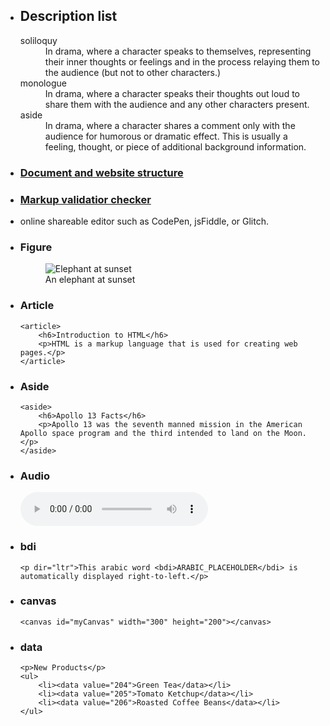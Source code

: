 - <h2>Description list</h2>
      <dl>
        <dt>soliloquy</dt>
        <dd>
          In drama, where a character speaks to themselves, representing their inner
          thoughts or feelings and in the process relaying them to the audience (but
          not to other characters.)
        </dd>
        <dt>monologue</dt>
        <dd>
          In drama, where a character speaks their thoughts out loud to share them
          with the audience and any other characters present.
        </dd>
        <dt>aside</dt>
        <dd>
          In drama, where a character shares a comment only with the audience for
          humorous or dramatic effect. This is usually a feeling, thought, or piece of
          additional background information.
        </dd>
      </dl>

- ### [Document and website structure](https://developer.mozilla.org/en-US/docs/Learn/HTML/Introduction_to_HTML/Document_and_website_structure)

- ### [Markup validatior checker](https://validator.w3.org/)
- online shareable editor such as CodePen, jsFiddle, or Glitch.

- ### Figure
    <figure>
        <img src="/media/cc0-images/elephant-660-480.jpg"
             alt="Elephant at sunset">
        <figcaption>An elephant at sunset</figcaption>
    </figure>

- ### Article
      <article>
          <h6>Introduction to HTML</h6>
          <p>HTML is a markup language that is used for creating web pages.</p>
      </article>

- ### Aside 
      <aside>
          <h6>Apollo 13 Facts</h6>
          <p>Apollo 13 was the seventh manned mission in the American Apollo space program and the third intended to land on the Moon.</p>
      </aside>

- ### Audio
  <audio controls="controls" src="birds.mp3">
      Your browser does not support the HTML5 Audio element.
  </audio>
  
- ### bdi
      <p dir="ltr">This arabic word <bdi>ARABIC_PLACEHOLDER</bdi> is automatically displayed right-to-left.</p>
      
- ### canvas
      <canvas id="myCanvas" width="300" height="200"></canvas>
      
- ### data
      <p>New Products</p>
      <ul>
          <li><data value="204">Green Tea</data></li>
          <li><data value="205">Tomato Ketchup</data></li>
          <li><data value="206">Roasted Coffee Beans</data></li>
      </ul>
